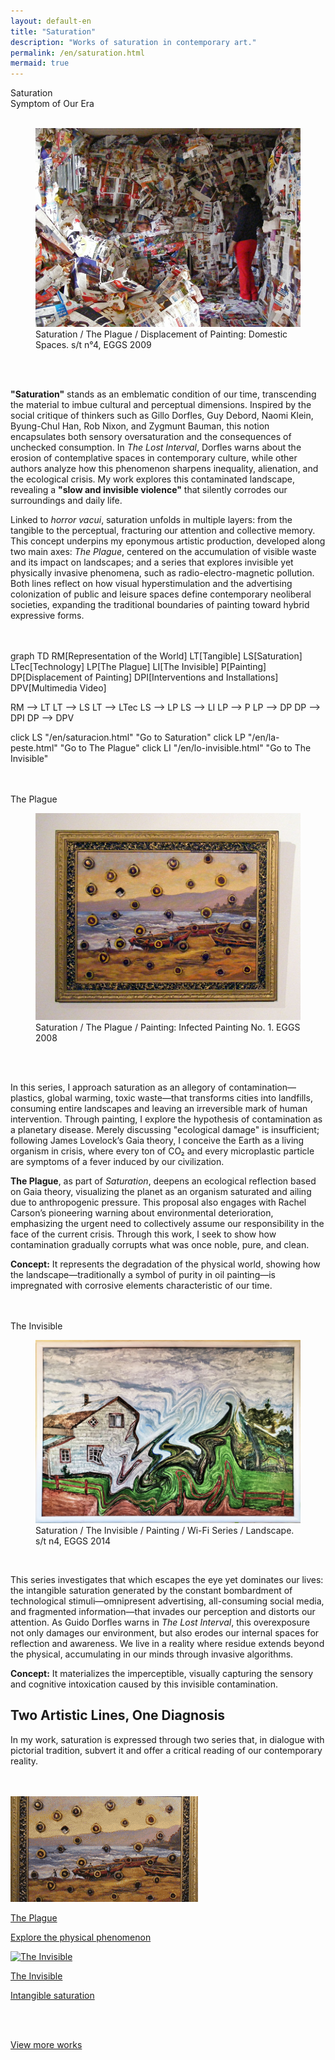 ```yaml
---
layout: default-en
title: "Saturation"
description: "Works of saturation in contemporary art."
permalink: /en/saturation.html
mermaid: true
---
```


<div class="titulo">Saturation</div>
<div class="subtitulo">Symptom of Our Era</div>
<br>

<figure class="imagen-con-caption">
  <img src="/assets/img/la-saturacion-cocina-cubierta-086.jpg" alt="Saturation – Manifestation of Excess" loading="lazy">
  <figcaption>Saturation / The Plague / Displacement of Painting: Domestic Spaces. s/t n°4, EGGS 2009</figcaption>
</figure>
<br><br>
<div class="parrafo"> 
  <p> 
    <strong>"Saturation"</strong> stands as an emblematic condition of our time, transcending the material to imbue cultural and perceptual dimensions. Inspired by the social critique of thinkers such as Gillo Dorfles, Guy Debord, Naomi Klein, Byung-Chul Han, Rob Nixon, and Zygmunt Bauman, this notion encapsulates both sensory oversaturation and the consequences of unchecked consumption. In <em>The Lost Interval</em>, Dorfles warns about the erosion of contemplative spaces in contemporary culture, while other authors analyze how this phenomenon sharpens inequality, alienation, and the ecological crisis. My work explores this contaminated landscape, revealing a <strong>"slow and invisible violence"</strong> that silently corrodes our surroundings and daily life.
  </p>
  <p>
    Linked to <em>horror vacui</em>, saturation unfolds in multiple layers: from the tangible to the perceptual, fracturing our attention and collective memory. This concept underpins my eponymous artistic production, developed along two main axes: <em>The Plague</em>, centered on the accumulation of visible waste and its impact on landscapes; and a series that explores invisible yet physically invasive phenomena, such as radio-electro-magnetic pollution. Both lines reflect on how visual hyperstimulation and the advertising colonization of public and leisure spaces define contemporary neoliberal societies, expanding the traditional boundaries of painting toward hybrid expressive forms.
  </p> 
</div>
<br><br>
<div class="mermaid">
graph TD
  RM[Representation of the World]
  LT[Tangible]
  LS[Saturation]
  LTec[Technology]
  LP[The Plague]
  LI[The Invisible]
  P[Painting]
  DP[Displacement of Painting]
  DPI[Interventions and Installations]
  DPV[Multimedia Video]

  RM --> LT
  LT --> LS
  LT --> LTec
  LS --> LP
  LS --> LI
  LP --> P
  LP --> DP
  DP --> DPI
  DP --> DPV

  click LS "/en/saturacion.html" "Go to Saturation"
  click LP "/en/la-peste.html" "Go to The Plague"
  click LI "/en/lo-invisible.html" "Go to The Invisible"
</div>
<br>
<br>
<div class="subtitulo">The Plague</div>
<figure class="imagen-con-caption">
  <img src="/assets/img/la-peste---pintura01.jpg" alt="Saturation – The Plague" loading="lazy">
  <figcaption>Saturation / The Plague / Painting: Infected Painting No. 1. EGGS 2008</figcaption>
</figure>
<br><br>

<div class="parrafo">
  <p>
    In this series, I approach saturation as an allegory of contamination—plastics, global warming, toxic waste—that transforms cities into landfills, consuming entire landscapes and leaving an irreversible mark of human intervention. Through painting, I explore the hypothesis of contamination as a planetary disease. Merely discussing "ecological damage" is insufficient; following James Lovelock’s Gaia theory, I conceive the Earth as a living organism in crisis, where every ton of CO₂ and every microplastic particle are symptoms of a fever induced by our civilization.
  </p>
  <p>
    <strong>The Plague</strong>, as part of <em>Saturation</em>, deepens an ecological reflection based on Gaia theory, visualizing the planet as an organism saturated and ailing due to anthropogenic pressure. This proposal also engages with Rachel Carson’s pioneering warning about environmental deterioration, emphasizing the urgent need to collectively assume our responsibility in the face of the current crisis. Through this work, I seek to show how contamination gradually corrupts what was once noble, pure, and clean.
  </p>
  <p>
    <strong>Concept:</strong> It represents the degradation of the physical world, showing how the landscape—traditionally a symbol of purity in oil painting—is impregnated with corrosive elements characteristic of our time.
  </p>
</div>
<br><br>
<div class="subtitulo">The Invisible</div>
<figure class="imagen-con-caption">
  <img src="/assets/img/lo-invisible-pintura-04.jpg" alt="Saturation – The Invisible" loading="lazy">
  <figcaption>Saturation / The Invisible / Painting / Wi-Fi Series / Landscape. s/t n4, EGGS 2014</figcaption>
</figure>
<br>

<div class="parrafo">
  <p>
    This series investigates that which escapes the eye yet dominates our lives: the intangible saturation generated by the constant bombardment of technological stimuli—omnipresent advertising, all-consuming social media, and fragmented information—that invades our perception and distorts our attention. As Guido Dorfles warns in <em>The Lost Interval</em>, this overexposure not only damages our environment, but also erodes our internal spaces for reflection and awareness. We live in a reality where residue extends beyond the physical, accumulating in our minds through invasive algorithms.
  </p>
  <p>
    <strong>Concept:</strong> It materializes the imperceptible, visually capturing the sensory and cognitive intoxication caused by this invisible contamination.
  </p>
</div>


<h2 class="parrafo">Two Artistic Lines, One Diagnosis</h2>

<div class="parrafo">
  <p>
    In my work, saturation is expressed through two series that, in dialogue with pictorial tradition, subvert it and offer a critical reading of our contemporary reality.
  </p>
</div>
<br><br>
<div class="button-container">
  <a href="/en/la-peste.html" class="fancy-button">
    <div class="button-content">
      <img src="/assets/img/boton-saturacion-la-peste.gif" alt="The Plague" loading="lazy">
      <p class="title">The Plague</p>
      <p class="subtitle">Explore the physical phenomenon</p>
    </div>
  </a>
  <a href="/en/lo-invisible.html" class="fancy-button">
    <div class="button-content">
      <img src="/assets/img/boton-saturacion-lo-invisible.gif" alt="The Invisible" loading="lazy">
      <p class="title">The Invisible</p>
      <p class="subtitle">Intangible saturation</p>
    </div>
  </a>
</div>
<br><br>

<a href="/en/obras.html" class="enlace">View more works</a>
